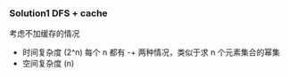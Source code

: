 ### Solution1 DFS + cache

考虑不加缓存的情况

- 时间复杂度 (2^n)
    每个 n 都有 -+ 两种情况，类似于求 n 个元素集合的幂集
- 空间复杂度 (n)
